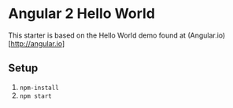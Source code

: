 # Angular 2 Hello World

This starter is based on the Hello World demo found at (Angular.io)[http://angular.io]

## Setup

1. `npm-install`
2. `npm start`

